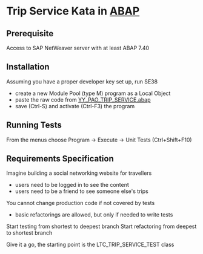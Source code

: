 # Trip Service Kata in [ABAP](http://scn.sap.com/community/abap/)

## Prerequisite

Access to SAP NetWeaver server with at least ABAP 7.40

## Installation

Assuming you have a proper developer key set up, run SE38
* create a new Module Pool (type M) program as a Local Object
* paste the raw code from [YY_PAO_TRIP_SERVICE.abap](https://raw.githubusercontent.com/brehberg/trip-service-kata/master/abap/YY_PAO_TRIP_SERVICE.abap)
* save (Ctrl-S) and activate (Ctrl-F3) the program

## Running Tests

From the menus choose Program -> Execute -> Unit Tests (Ctrl+Shift+F10) 

## Requirements Specification
Imagine building a social networking website for travellers
* users need to be logged in to see the content
* users need to be a friend to see someone else's trips

You cannot change production code if not covered by tests
* basic refactorings are allowed, but only if needed to write tests

Start testing from shortest to deepest branch
Start refactoring from deepest to shortest branch

Give it a go, the starting point is the LTC_TRIP_SERVICE_TEST class
